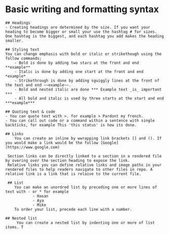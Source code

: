 # Basic writing and formatting syntax

    ## Headings 
    - Creating headings are determined by the size. If you want your heading to become bigger or small your use the hashtag # for sizes. One hashtag is the biggest, and each hashtag you add makes the heading smaller.

    ## Styling text 
    You can change emphasis with bold or italic or strikethough using the follow commands;
        - Bold is done by adding two stars at the front and end **example**
        - Italic is done by adding one start at the front and end *example*
        - Strikethrough is done by adding sguiggly lines at the front of the text and end ~~example~~.
        - Bold and nested italic are done *** Example text _is_ important ***
        - All bold and italic is used by three starts at the start and end ***example***
    
    ## Quoting text & code
    - You can quote text with >. for example > Pardont my french.
    - You can call out code or a command within a sentence with single backticks, for example This 'this status' is how its done. 

    ## Links 
        You can create an inline by wwrapping link brackets [] and (). If you would make a link would be the follow [Google](https://www.google.com) 

     Section links can be directly linked to a section in a rendered file by overing over the section heading to expose the link.
     Relative links you can define relative links and image paths in your rendered files to help readers navigate to other files in repo. A relative link is a link that is relaive to the current file. 

     ## List 
        You can make an unordred list by preceding one or more lines of text with - or * for example
                - Hasan
                - Aya
                - Mike 
        To order your list, precede each line with a number.

    ## Nested list 
         You can create a nested list by indenting one or more of list items. T



        